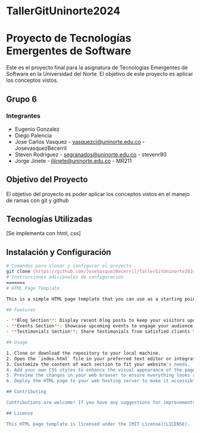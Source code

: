 # TallerGitUninorte2024
# Proyecto de Tecnologías Emergentes de Software

Este es el proyecto final para la asignatura de Tecnologías Emergentes de Software en la Universidad del Norte. El objetivo de este proyecto es aplicar los conceptos vistos.

## Grupo 6

### Integrantes
- Eugenio Gonzalez  
- Diego Palencia
- Jose Carlos Vasquez - vasquezcj@uninorte.edu.co - JosevasquezBecerril
- Steven Rodriguez - segranados@uninorte.edu.co - stevenr90
- Jorge Jinete - jljinete@uninorte.edu.co - MR211

## Objetivo del Proyecto

El objetivo del proyecto es poder aplicar los conceptos vistos en el manejo de ramas con git y github

## Tecnologías Utilizadas

[Se implementa con html, css]

## Instalación y Configuración

```bash
# Comandos para clonar y configurar el proyecto
git clone [https://github.com/JoseVasquezBecerril/TallerGitUninorte2024.git]
# Instrucciones adicionales de configuración
=======
# HTML Page Template

This is a simple HTML page template that you can use as a starting point for your website. It includes sections for displaying recent blog posts, upcoming events, and client testimonials.

## Features

- **Blog Section**: Display recent blog posts to keep your visitors updated with the latest content.
- **Events Section**: Showcase upcoming events to engage your audience and encourage participation.
- **Testimonials Section**: Share testimonials from satisfied clients to build trust and credibility.

## Usage

1. Clone or download the repository to your local machine.
2. Open the `index.html` file in your preferred text editor or integrated development environment (IDE).
3. Customize the content of each section to fit your website's needs.
4. Add your own CSS styles to enhance the visual appearance of the page.
5. Preview the changes in your web browser to ensure everything looks as expected.
6. Deploy the HTML page to your web hosting server to make it accessible to the public.

## Contributing

Contributions are welcome! If you have any suggestions for improvements or new features, feel free to open an issue or submit a pull request.

## License

This HTML page template is licensed under the [MIT License](LICENSE).
